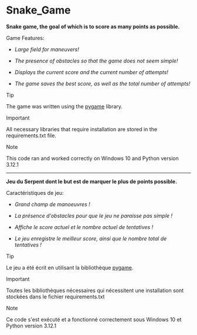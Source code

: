 # Snake_Game

**Snake game, the goal of which is to score as many points as possible.**

Game Features:

* _Large field for maneuvers!_

* _The presence of obstacles so that the game does not seem simple!_

* _Displays the current score and the current number of attempts!_

* _The game saves the best score, as well as the total number of attempts!_

> [!TIP]
> The game was written using the [pygame](https://pypi.org/project/pygame/) library.

> [!IMPORTANT]
> All necessary libraries that require installation are stored in the requirements.txt file.

> [!NOTE]
> This code ran and worked correctly on Windows 10 and Python version 3.12.1

---------------

**Jeu du Serpent dont le but est de marquer le plus de points possible.**

Caractéristiques de jeu:

* _Grand champ de manoeuvres !_

* _La présence d'obstacles pour que le jeu ne paraisse pas simple !_

* _Affiche le score actuel et le nombre actuel de tentatives !_

* _Le jeu enregistre le meilleur score, ainsi que le nombre total de tentatives !_

> [!TIP]
> Le jeu a été écrit en utilisant la bibliothèque [pygame](https://pypi.org/project/pygame/).

> [!IMPORTANT]
> Toutes les bibliothèques nécessaires qui nécessitent une installation sont stockées dans le fichier requirements.txt

> [!NOTE]
> Ce code s'est exécuté et a fonctionné correctement sous Windows 10 et Python version 3.12.1